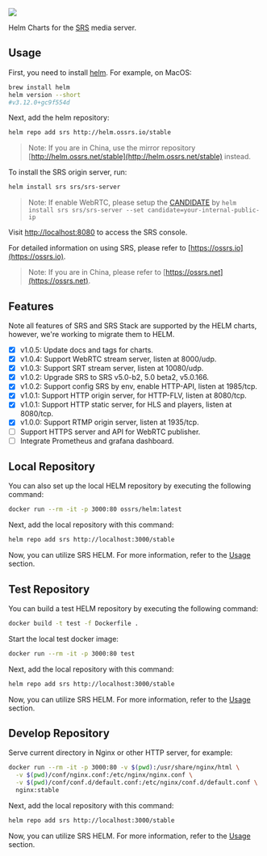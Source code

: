 [![](https://badgen.net/discord/members/CrQNVSC6M3)](https://discord.gg/CrQNVSC6M3)

Helm Charts for the [SRS](https://github.com/ossrs/srs) media server.

## Usage

First, you need to install [helm](https://helm.sh/docs/intro/install/). For example, on MacOS:

```bash
brew install helm
helm version --short
#v3.12.0+gc9f554d
```

Next, add the helm repository:

```bash
helm repo add srs http://helm.ossrs.io/stable
```

> Note: If you are in China, use the mirror repository [http://helm.ossrs.net/stable](http://helm.ossrs.net/stable) instead.

To install the SRS origin server, run:

```bash
helm install srs srs/srs-server
```

> Note: If enable WebRTC, please setup the [CANDIDATE](https://ossrs.io/lts/en-us/docs/v5/doc/webrtc#config-candidate) 
> by `helm install srs srs/srs-server --set candidate=your-internal-public-ip`

Visit [http://localhost:8080](http://localhost:8080) to access the SRS console.

For detailed information on using SRS, please refer to [https://ossrs.io](https://ossrs.io).

> Note: If you are in China, please refer to [https://ossrs.net](https://ossrs.net).

## Features

Note all features of SRS and SRS Stack are supported by the HELM charts, however, we're working to 
migrate them to HELM.

- [x] v1.0.5: Update docs and tags for charts.
- [x] v1.0.4: Support WebRTC stream server, listen at 8000/udp.
- [x] v1.0.3: Support SRT stream server, listen at 10080/udp.
- [x] v1.0.2: Upgrade SRS to SRS v5.0-b2, 5.0 beta2, v5.0.166.
- [x] v1.0.2: Support config SRS by env, enable HTTP-API, listen at 1985/tcp.
- [x] v1.0.1: Support HTTP origin server, for HTTP-FLV, listen at 8080/tcp.
- [x] v1.0.1: Support HTTP static server, for HLS and players, listen at 8080/tcp.
- [x] v1.0.0: Support RTMP origin server, listen at 1935/tcp.
- [ ] Support HTTPS server and API for WebRTC publisher.
- [ ] Integrate Prometheus and grafana dashboard.

## Local Repository

You can also set up the local HELM repository by executing the following command:

```bash
docker run --rm -it -p 3000:80 ossrs/helm:latest
```

Next, add the local repository with this command:

```bash
helm repo add srs http://localhost:3000/stable
```

Now, you can utilize SRS HELM. For more information, refer to the [Usage](#usage) section.

## Test Repository

You can build a test HELM repository by executing the following command:

```bash
docker build -t test -f Dockerfile .
```

Start the local test docker image:

```bash
docker run --rm -it -p 3000:80 test
```

Next, add the local repository with this command:

```bash
helm repo add srs http://localhost:3000/stable
```

Now, you can utilize SRS HELM. For more information, refer to the [Usage](#usage) section.

## Develop Repository

Serve current directory in Nginx or other HTTP server, for example:

```bash
docker run --rm -it -p 3000:80 -v $(pwd):/usr/share/nginx/html \
  -v $(pwd)/conf/nginx.conf:/etc/nginx/nginx.conf \
  -v $(pwd)/conf/conf.d/default.conf:/etc/nginx/conf.d/default.conf \
  nginx:stable
```

Next, add the local repository with this command:

```bash
helm repo add srs http://localhost:3000/stable
```

Now, you can utilize SRS HELM. For more information, refer to the [Usage](#usage) section.
